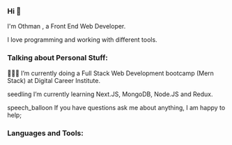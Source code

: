 ### Hi 👋
I'm Othman , a Front End Web Developer.

I love programming and working with different tools.



### Talking about Personal Stuff:

👨🏽‍💻 I’m currently doing a Full Stack Web Development bootcamp (Mern Stack) at Digital Career Institute.

seedling I’m currently learning Next.JS, MongoDB, Node.JS and Redux.

speech_balloon If you have questions ask me about anything, I am happy to help;


### Languages and Tools:


